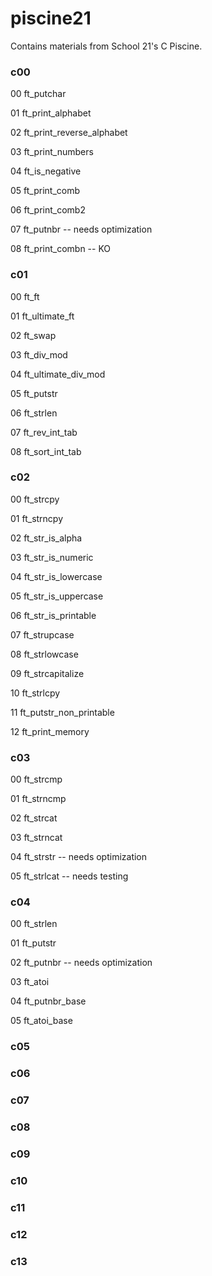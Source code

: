 # piscine21
Contains materials from School 21's C Piscine.

### c00
00 ft_putchar

01 ft_print_alphabet

02 ft_print_reverse_alphabet

03 ft_print_numbers

04 ft_is_negative

05 ft_print_comb

06 ft_print_comb2

07 ft_putnbr -- needs optimization

08 ft_print_combn -- KO

### c01
00 ft_ft

01 ft_ultimate_ft

02 ft_swap

03 ft_div_mod

04 ft_ultimate_div_mod

05 ft_putstr

06 ft_strlen

07 ft_rev_int_tab

08 ft_sort_int_tab

### c02
00 ft_strcpy

01 ft_strncpy

02 ft_str_is_alpha

03 ft_str_is_numeric

04 ft_str_is_lowercase

05 ft_str_is_uppercase

06 ft_str_is_printable

07 ft_strupcase

08 ft_strlowcase

09 ft_strcapitalize

10 ft_strlcpy

11 ft_putstr_non_printable

12 ft_print_memory

### c03
00 ft_strcmp

01 ft_strncmp

02 ft_strcat

03 ft_strncat

04 ft_strstr -- needs optimization

05 ft_strlcat -- needs testing

### c04
00 ft_strlen

01 ft_putstr

02 ft_putnbr -- needs optimization

03 ft_atoi

04 ft_putnbr_base

05 ft_atoi_base

### c05
### c06
### c07
### c08
### c09
### c10
### c11
### c12
### c13
